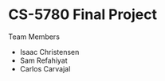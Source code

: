 CS-5780 Final Project
=========

Team Members
+ Isaac Christensen
+ Sam Refahiyat
+ Carlos Carvajal
